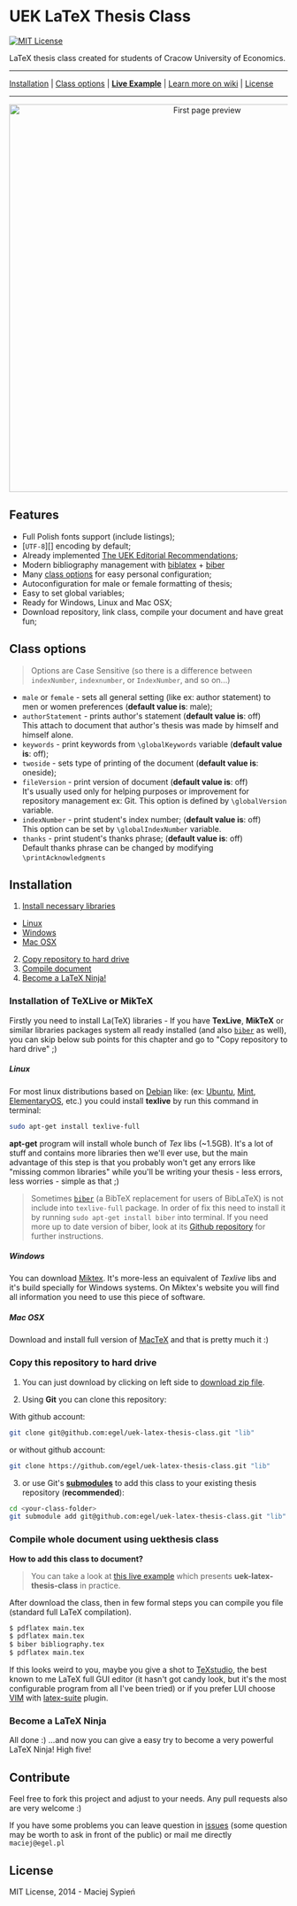 # UEK LaTeX Thesis Class
[![MIT License](http://img.shields.io/badge/license-MIT-yellowgreen.svg)](https://github.com/egel/uek-latex-thesis-class/blob/master/LICENSE)

LaTeX thesis class created for students of Cracow University of Economics.

***
[Installation](#installation) | [Class options](#class-options) |
[**Live Example**][live-example] | [Learn more on wiki][repo-wiki] |
[License](#license)
***

<p align="center">
  <img title="First page preview" src="http://i.imgur.com/SOP7s7Q.png" width="700"/>
</p>


## Features

  - Full Polish fonts support (include listings);
  - [`UTF-8`][] encoding by default;
  - Already implemented
    [The UEK Editorial Recommendations][repo-wiki-edit-recommends];
  - Modern bibliography management with [biblatex][ctan-biblatex] +
    [biber][biber-page]
  - Many [class options](#class-options) for easy personal configuration;
  - Autoconfiguration for male or female formatting of thesis;
  - Easy to set global variables;
  - Ready for Windows, Linux and Mac OSX;
  - Download repository, link class, compile your document and have great fun;


## Class options

> Options are Case Sensitive (so there is a difference between `indexNumber`,
> `indexnumber`, or `IndexNumber`, and so on...)

  - `male` or `female` - sets all general setting (like ex: author statement)
    to men or women preferences (**default value is**: male);
  - `authorStatement` - prints author's statement (**default value is**: off)
    <br/>This attach to document that author's thesis was made by himself and
    himself alone.
  - `keywords` - print keywords from `\globalKeywords` variable (**default value
    is**: off);
  - `twoside` - sets type of printing of the document (**default value is**:
    oneside);
  - `fileVersion` - print version of document (**default value is**: off)
    <br/>It's usually used only for helping purposes or improvement for
    repository management ex: Git. This option is defined by `\globalVersion` variable.
  - `indexNumber` - print student's index number; (**default value is**: off)
    <br/>This option can be set by `\globalIndexNumber` variable.
  - `thanks` - print student's thanks phrase; (**default value is**: off)
    <br/>Default thanks phrase can be changed by modifying
    `\printAcknowledgments`


## Installation

1. [Install necessary libraries](#installation-of-texlive-or-miktex)
  + [Linux](#linux)
  + [Windows](#windows)
  + [Mac OSX](#mac-osx)
2. [Copy repository to hard drive](#copy-this-repository-to-hard-drive)
3. [Compile document](#compile-whole-document-using-uekthesis-class)
3. [Become a LaTeX Ninja!](#become-a-latex-ninja)

### Installation of TeXLive or MikTeX
Firstly you need to install La(TeX) libraries - If you have **TexLive**,
**MikTeX** or similar libraries packages system all ready installed (and also
[`biber`](http://biblatex-biber.sourceforge.net/) as well), you can skip below
sub points for this chapter and go to "Copy repository to hard drive" ;)

##### Linux
For most linux distributions based on [Debian](https://www.debian.org/) like:
(ex: [Ubuntu](http://www.ubuntu.com/), [Mint](http://www.linuxmint.com/),
[ElementaryOS](http://elementaryos.org/), etc.) you could install **texlive** by
run this command in terminal:

```bash
sudo apt-get install texlive-full
```

**apt-get** program will install whole bunch of *Tex* libs (~1.5GB). It's a lot
of stuff and contains more libraries then we'll ever use, but the main advantage
of this step is that you probably won't get any errors like "missing common
libraries" while you'll be writing your thesis - less errors, less worries -
simple as that ;)

> Sometimes [`biber`](http://biblatex-biber.sourceforge.net/) (a BibTeX
> replacement for users of BibLaTeX) is not include into `texlive-full` package.
> In order of fix this need to install it by running `sudo apt-get install
> biber` into terminal. If you need more up to date version of biber, look at
> its [Github repository](https://github.com/plk/biber) for further
> instructions.

##### Windows
You can download [Miktex][miktex-webpage]. It's more-less an equivalent of
*Texlive* libs and it's build specially for Windows systems. On Miktex's website
you will find all information you need to use this piece of software.


##### Mac OSX
Download and install full version of
[MacTeX][mactex-webpage] and that is pretty much it :)


### Copy this repository to hard drive

1. You can just download by clicking on left side to [download zip
   file](https://github.com/egel/uek-latex-thesis-class/archive/master.zip).

2. Using **Git** you can clone this repository:

  With github account:

  ```bash
  git clone git@github.com:egel/uek-latex-thesis-class.git "lib"
  ```

  or without github account:

  ```bash
  git clone https://github.com/egel/uek-latex-thesis-class.git "lib"
  ```


3. or use Git's [**submodules**][git-submodules] to add this class to your
   existing thesis repository (**recommended**):

  ```bash
  cd <your-class-folder>
  git submodule add git@github.com:egel/uek-latex-thesis-class.git "lib"
  ```


### Compile whole document using uekthesis class

**How to add this class to document?**

> You can take a look at [this live example][live-example] which presents
> **uek-latex-thesis-class** in practice.

After download the class, then in few formal steps you can compile you file
(standard full LaTeX compilation).

```bash
$ pdflatex main.tex
$ pdflatex main.tex
$ biber bibliography.tex
$ pdflatex main.tex
```

If this looks weird to you, maybe you give a shot to
[TeXstudio][texstudio-page], the best known to me LaTeX full GUI editor (it
hasn't got candy look, but it's the most configurable program from all I've been
tried) or if you prefer LUI choose [VIM](http://www.vim.org/) with
[latex-suite](http://vim-latex.sourceforge.net/)
plugin.


### Become a LaTeX Ninja
All done :)  ...and now you can give a easy try to become a very powerful LaTeX
Ninja! High five!


## Contribute
Feel free to fork this project and adjust to your needs. Any pull requests also
are very welcome :)

If you have some problems you can leave question in [issues][repo-issues] (some
question may be worth to ask in front of the public) or mail me directly
`maciej@egel.pl`

## License
MIT License, 2014 - Maciej Sypień

  [live-example]: https://www.sharelatex.com/project/548b548ddbb91e9c7f2351d6 "UEK Thesis Live Example"
  [repo-wiki]: https://github.com/egel/uek-latex-thesis-class/wiki
  [repo-wiki-edit-recommends]: https://github.com/egel/uek-latex-thesis-class/wiki/The-Editorial-Recommendations
  [repo-issues]: https://github.com/egel/uek-latex-thesis-class/issues
  [ctan-biblatex]: https://www.ctan.org/pkg/biblatex
  [biber-page]: http://biblatex-biber.sourceforge.net/
  [git-submodules]: http://git-scm.com/book/en/v2/Git-Tools-Submodules
  [texstudio-page]: http://www.texstudio.org/
  [wiki-utf8]: https://en.wikipedia.org/wiki/UTF-8
  [miktex-webpage]: http://miktex.org/
  [mactex-webpage]: http://tug.org/mactex/mactex-download.html
